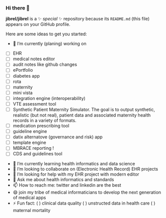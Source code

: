 ### Hi there 👋


**jibrel/jibrel** is a ✨ _special_ ✨ repository because its `README.md` (this file) appears on your GitHub profile.

Here are some ideas to get you started:

- 🔭 I’m currently (planing) working on 
- [ ] EHR 
- [ ] medical notes editor 
- [ ] audit notes like github changes 
- [ ] ePortfolio
- [ ] diabetes app 
- [ ] rota
- [ ] maternity 
- [ ] mini vista 
- [ ] integration engine (interoperability) 
- [ ] VTE assessment tool 
- [ ] Synthetic Patient Maternity Simulator. The goal is to output synthetic, realistic (but not real), patient data and associated maternity health records in a variety of formats.
- [ ] medication prescribing tool 
- [ ] guideline engine 
- [ ] datix alternatove (governance and risk) app 
- [ ] template engine
- [ ] MBRACE reporting !
- [ ] CDS and guidelines tool
- 🌱 I’m currently learning health informatics and data science 
- 👯 I’m looking to collaborate on (Electronic Health Record) EHR projects
- 🤔 I’m looking for help with my EHR project with modern editor 
- 💬 Ask me about health informatics and standards 
- 📫 How to reach me: twitter and linkedin are the best
- 😄 join my tribe of medical informaticians to develop the next generation of medical apps
- ⚡ Fun fact: ( ) clinical data quality 
              ( ) unstructed data in health care 
              ( ) maternal mortality 
